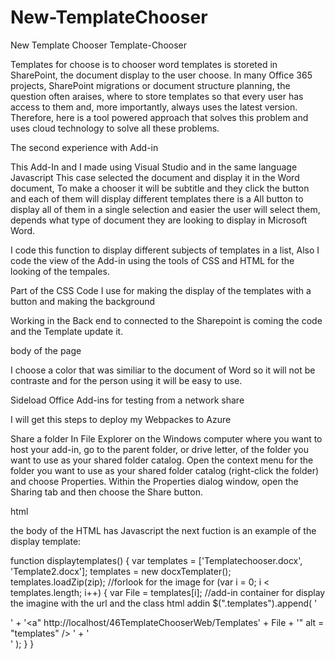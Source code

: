 # New-TemplateChooser
New Template Chooser
Template-Chooser

Templates for choose is to chooser word templates is storeted in SharePoint, the document display to the user choose. In many Office 365 projects, SharePoint migrations or document structure planning, the question often araises, where to store templates so that every user has access to them and, more importantly, always uses the latest version. Therefore, here is a tool powered approach that solves this problem and uses cloud technology to solve all these problems.

The second experience with Add-in

This Add-In and I made using Visual Studio and in the same language Javascript This case selected the document and display it in the Word document, To make a chooser it will be subtitle and they click the button and each of them will display different templates there is a All button to display all of them in a single selection and easier the user will select them, depends what type of document they are looking to display in Microsoft Word.

I code this function to display different subjects of templates in a list, Also I code the view of the Add-in using the tools of CSS and HTML for the looking of the tempales.

Part of the CSS Code I use for making the display of the templates with a button and making the background

Working in the Back end to connected to the Sharepoint is coming the code and the Template update it.

body of the page

I choose a color that was similiar to the document of Word so it will not be contraste and for the person using it will be easy to use.

Sideload Office Add-ins for testing from a network share

I will get this steps to deploy my Webpackes to Azure

Share a folder In File Explorer on the Windows computer where you want to host your add-in, go to the parent folder, or drive letter, of the folder you want to use as your shared folder catalog. Open the context menu for the folder you want to use as your shared folder catalog (right-click the folder) and choose Properties. Within the Properties dialog window, open the Sharing tab and then choose the Share button.

html

the body of the HTML has <script> where I indicate the src of the file of the js that will containe the html.

<title></title> <script src="https://ajax.aspnetcdn.com/ajax/jQuery/jquery-1.9.1.min.js" type="text/javascript"></script> <script src="https://appsforoffice.microsoft.com/lib/1/hosted/office.js" type="text/javascript"></script>
<script src="FunctionFile.js" type="text/javascript"></script>
Javascript the next fuction is an example of the display template:

function displaytemplates() {
    var templates = ['Templatechooser.docx', 'Template2.docx'];
    templates = new docxTemplater();
   templates.loadZip(zip);
    //forlook for the image
    for (var i = 0; i < templates.length; i++) {
        var File = templates[i];
        //add-in container for display the imagine with the url and the class html addin 
        $(".templates").append(
            '<div class= "tn">' +
            '<a" http://localhost/46TemplateChooserWeb/Templates' + File + '" alt = "templates" /> ' +
            '</div>'
        );
    }
}
